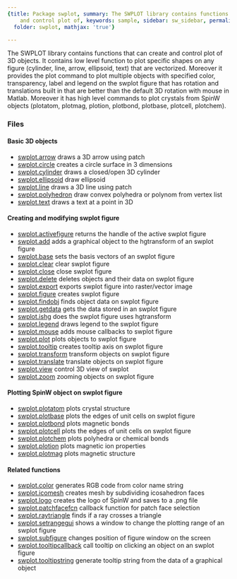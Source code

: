 ```yaml
---
{title: Package swplot, summary: The SWPLOT library contains functions that can create
    and control plot of, keywords: sample, sidebar: sw_sidebar, permalink: swplot.html,
  folder: swplot, mathjax: 'true'}

---
```

The SWPLOT library contains functions that can create and control plot of
3D objects. It contains low level function to plot specific shapes on any
figure (cylinder, line, arrow, ellipsoid, text) that are vectorized.
Moreover it provides the plot command to plot multiple objects with
specified color, transparency, label and legend on the swplot figure that
has rotation and translations built in that are better than the default
3D rotation with mouse in Matlab. Moreover it has high level commands to
plot crystals from SpinW objects (plotatom, plotmag, plotion, plotbond,
plotbase, plotcell, plotchem).
 
### Files
 
#### Basic 3D objects
 

* [swplot.arrow](/swplot_arrow) draws a 3D arrow using patch
* [swplot.circle](/swplot_circle) creates a circle surface in 3 dimensions
* [swplot.cylinder](/swplot_cylinder) draws a closed/open 3D cylinder
* [swplot.ellipsoid](/swplot_ellipsoid) draw ellipsoid
* [swplot.line](/swplot_line) draws a 3D line using patch
* [swplot.polyhedron](/swplot_polyhedron) draw convex polyhedra or polynom from vertex list
* [swplot.text](/swplot_text) draws a text at a point in 3D
 
#### Creating and modifying swplot figure
 

* [swplot.activefigure](/swplot_activefigure) returns the handle of the active swplot figure
* [swplot.add](/swplot_add) adds a graphical object to the hgtransform of an swplot figure
* [swplot.base](/swplot_base) sets the basis vectors of an swplot figure
* [swplot.clear](/swplot_clear) clear swplot figure
* [swplot.close](/swplot_close) close swplot figure
* [swplot.delete](/swplot_delete) deletes objects and their data on swplot figure
* [swplot.export](/swplot_export) exports swplot figure into raster/vector image
* [swplot.figure](/swplot_figure) creates swplot figure
* [swplot.findobj](/swplot_findobj) finds object data on swplot figure
* [swplot.getdata](/swplot_getdata) gets the data stored in an swplot figure
* [swplot.ishg](/swplot_ishg) does the swplot figure uses hgtransform
* [swplot.legend](/swplot_legend) draws legend to the swplot figure
* [swplot.mouse](/swplot_mouse) adds mouse callbacks to swplot figure
* [swplot.plot](/swplot_plot) plots objects to swplot figure
* [swplot.tooltip](/swplot_tooltip) creates tooltip axis on swplot figure
* [swplot.transform](/swplot_transform) transform objects on swplot figure
* [swplot.translate](/swplot_translate) translate objects on swplot figure
* [swplot.view](/swplot_view) control 3D view of swplot
* [swplot.zoom](/swplot_zoom) zooming objects on swplot figure
 
#### Plotting SpinW object on swplot figure
 

* [swplot.plotatom](/swplot_plotatom) plots crystal structure
* [swplot.plotbase](/swplot_plotbase) plots the edges of unit cells on swplot figure
* [swplot.plotbond](/swplot_plotbond) plots magnetic bonds
* [swplot.plotcell](/swplot_plotcell) plots the edges of unit cells on swplot figure
* [swplot.plotchem](/swplot_plotchem) plots polyhedra or chemical bonds
* [swplot.plotion](/swplot_plotion) plots magnetic ion properties
* [swplot.plotmag](/swplot_plotmag) plots magnetic structure
 
#### Related functions
 

* [swplot.color](/swplot_color) generates RGB code from color name string
* [swplot.icomesh](/swplot_icomesh) creates mesh by subdividing icosahedron faces
* [swplot.logo](/swplot_logo) creates the logo of SpinW and saves to a .png file
* [swplot.patchfacefcn](/swplot_patchfacefcn) callback function for patch face selection
* [swplot.raytriangle](/swplot_raytriangle) finds if a ray crosses a triangle
* [swplot.setrangegui](/swplot_setrangegui) shows a window to change the plotting range of an swplot figure
* [swplot.subfigure](/swplot_subfigure) changes position of figure window on the screen
* [swplot.tooltipcallback](/swplot_tooltipcallback) call tooltip on clicking an object on an swplot figure
* [swplot.tooltipstring](/swplot_tooltipstring) generate tooltip string from the data of a graphical object
 

